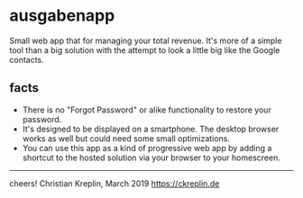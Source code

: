 # ausgabenapp
Small web app that for managing your total revenue.
It's more of a simple tool than a big solution with the attempt to look a little big like the Google contacts.

## facts
- There is no "Forgot Password" or alike functionality to restore your password.
- It's designed to be displayed on a smartphone. The desktop browser works as well but could need some small optimizations.
- You can use this app as a kind of progressive web app by adding a shortcut to the hosted solution via your browser to your homescreen.

---

cheers!
Christian Kreplin, March 2019
https://ckreplin.de
